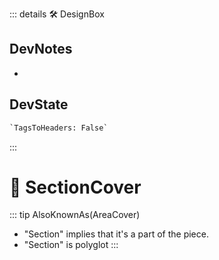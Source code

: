 ::: details 🛠 <dev>DesignBox</dev>

## DevNotes

-

## DevState

```py
`TagsToHeaders: False`
```





:::

# 🔻 <via>SectionCover</via>

::: tip AlsoKnownAs(AreaCover)


- "Section" implies that it's a part of the piece.
- "Section" is polyglot
:::
